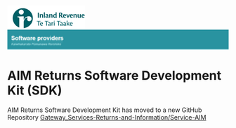 ![IRD logo](../Images/IRlogo.gif)
![Software Dev](../Images/SoftwareDev.png)

# AIM Returns Software Development Kit (SDK)

AIM Returns Software Development Kit has moved to a new GitHub Repository
[Gateway_Services-Returns-and-Information/Service-AIM](https://github.com/InlandRevenue/Gateway_Services-Returns-and-Information/tree/master/Service%20-%20AIM)